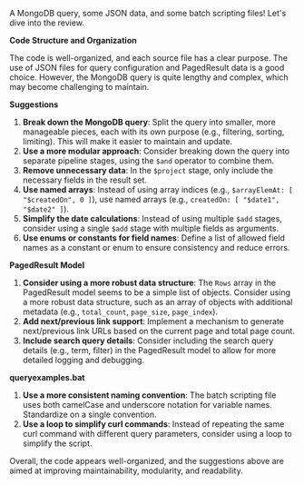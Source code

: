 A MongoDB query, some JSON data, and some batch scripting files! Let's dive into the review.

**Code Structure and Organization**

The code is well-organized, and each source file has a clear purpose. The use of JSON files for query configuration and PagedResult data is a good choice. However, the MongoDB query is quite lengthy and complex, which may become challenging to maintain.

**Suggestions**

1. **Break down the MongoDB query**: Split the query into smaller, more manageable pieces, each with its own purpose (e.g., filtering, sorting, limiting). This will make it easier to maintain and update.
2. **Use a more modular approach**: Consider breaking down the query into separate pipeline stages, using the `$and` operator to combine them.
3. **Remove unnecessary data**: In the `$project` stage, only include the necessary fields in the result set.
4. **Use named arrays**: Instead of using array indices (e.g., `$arrayElemAt: [ "$createdOn", 0 ]`), use named arrays (e.g., `createdOn: [ "$date1", "$date2" ]`).
5. **Simplify the date calculations**: Instead of using multiple `$add` stages, consider using a single `$add` stage with multiple fields as arguments.
6. **Use enums or constants for field names**: Define a list of allowed field names as a constant or enum to ensure consistency and reduce errors.

**PagedResult Model**

1. **Consider using a more robust data structure**: The `Rows` array in the PagedResult model seems to be a simple list of objects. Consider using a more robust data structure, such as an array of objects with additional metadata (e.g., `total_count`, `page_size`, `page_index`).
2. **Add next/previous link support**: Implement a mechanism to generate next/previous link URLs based on the current page and total page count.
3. **Include search query details**: Consider including the search query details (e.g., term, filter) in the PagedResult model to allow for more detailed logging and debugging.

**queryexamples.bat**

1. **Use a more consistent naming convention**: The batch scripting file uses both camelCase and underscore notation for variable names. Standardize on a single convention.
2. **Use a loop to simplify curl commands**: Instead of repeating the same curl command with different query parameters, consider using a loop to simplify the script.

Overall, the code appears well-organized, and the suggestions above are aimed at improving maintainability, modularity, and readability.
